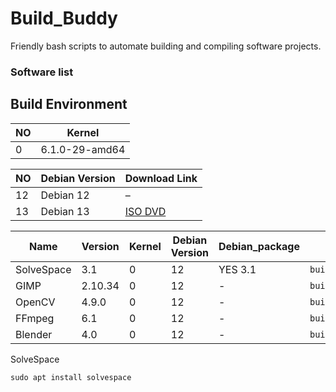 # Build_Buddy
Friendly bash scripts to automate building and compiling software projects.





### Software list



## Build Environment

| NO| Kernel            |
|---|-------------------|
| 0| 6.1.0-29-amd64    |


| NO | Debian Version | Download Link |
|----|----------------|---------------|
| 12 | Debian 12      | –             |
| 13 | Debian 13      | [ISO DVD](https://mirror.accum.se/debian-cd/current/amd64/iso-dvd/) |




| Name       | Version | Kernel   | Debian Version | Debian_package                                             | Build Script          | Tested (Y/N) | Description                                                                 |
| ---------- | ------- | -------- | -------------- | ---------------------------------------------------------- | --------------------- | ------------ | --------------------------------------------------------------------------- |
| SolveSpace | 3.1     | 0 | 12      |  YES 3.1 | `build_solvespace.sh` |             |  - | 
| GIMP       | 2.10.34 | 0 | 12      |  -  | `build_gimp.sh`       |             |  - | 
| OpenCV     | 4.9.0   | 0 | 12      |  -  | `build_opencv.sh`     |             |  - | 
| FFmpeg     | 6.1     | 0 | 12      |  -  | `build_ffmpeg.sh`     |             |  - | 
| Blender    | 4.0     | 0 | 12      |  -  | `build_blender.sh`    |             |  - | 





SolveSpace 
```
sudo apt install solvespace
```
